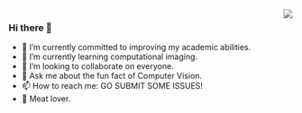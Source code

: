 <img align="right" src="https://github-readme-stats.vercel.app/api?username=YipKo&show_icons=true&icon_color=CE1D2D&text_color=718096&bg_color=00000000&hide_title=true&hide_border=true" />

### Hi there 👋

- 🔭 I’m currently committed to improving my academic abilities.
- 🌱 I’m currently learning computational imaging.
- 👯 I’m looking to collaborate on everyone.
- 💬 Ask me about the fun fact of Computer Vision.
- 📫 How to reach me: GO SUBMIT SOME ISSUES!
- 🍖 Meat lover.

